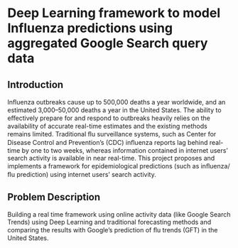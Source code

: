 # Deep Learning framework to model Influenza predictions using aggregated Google Search query data

## Introduction
Inﬂuenza outbreaks cause up to 500,000 deaths a year worldwide, and an estimated 3,000–50,000 deaths a year in the United States. The ability to eﬀectively prepare for and respond to outbreaks heavily relies on the availability of accurate real-time estimates and the existing methods remains limited. Traditional ﬂu surveillance systems, such as Center for Disease Control and Prevention’s (CDC) inﬂuenza reports lag behind real-time by one to two weeks, whereas information contained in internet users’ search activity is available in near real-time. This project proposes and implements a framework for epidemiological predictions (such as inﬂuenza/ﬂu prediction) using internet users’ search activity.
## Problem Description
Building a real time framework using online activity data (like Google Search Trends) using Deep Learning and traditional forecasting methods and comparing the results with Google’s prediction of ﬂu trends (GFT) in the United States.

